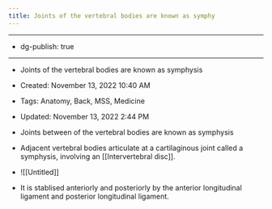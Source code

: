 ```yaml
---
title: Joints of the vertebral bodies are known as symphy
---
```


- --

- dg-publish: true

- --

- Joints of the vertebral bodies are known as symphysis

- Created: November 13, 2022 10:40 AM

- Tags: Anatomy, Back, MSS, Medicine

- Updated: November 13, 2022 2:44 PM

- Joints between of the vertebral bodies are known as symphysis

- Adjacent vertebral bodies articulate at a cartilaginous joint called a symphysis, involving an [[Intervertebral disc]].

- ![[Untitled]]

- It is stablised anteriorly and posteriorly by the anterior longitudinal ligament and posterior longitudinal ligament.
